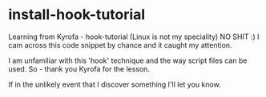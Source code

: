 # install-hook-tutorial
Learning from Kyrofa - hook-tutorial (Linux is not my speciality) NO SHIT :)
I cam across this code snippet by chance and it caught my attention.  

I am unfamiliar with this 'hook' technique and the way script files can be used.
So - thank you Kyrofa for the lesson.

If in the unlikely event that I discover something I'll let you know.
